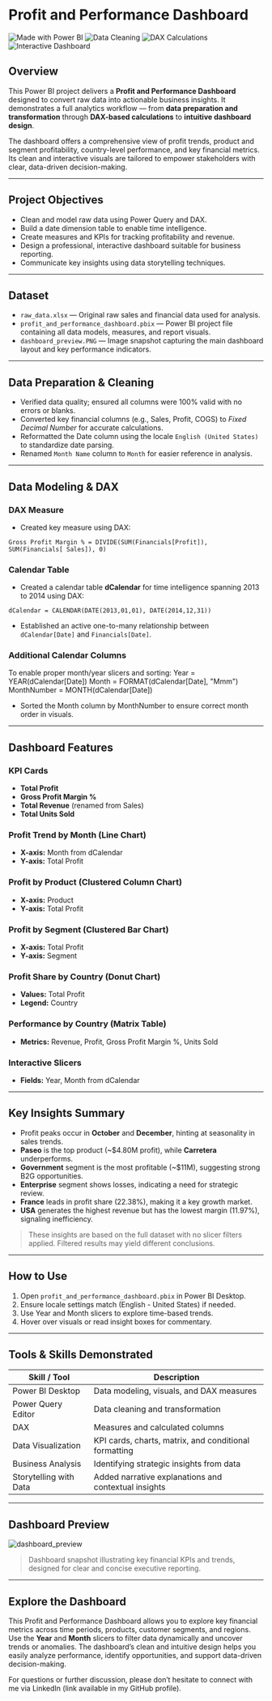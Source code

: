 # Profit and Performance Dashboard

![Made with Power BI](https://img.shields.io/badge/Made%20with-Power%20BI-f2c811?logo=powerbi&logoColor=black&style=flat)
![Data Cleaning](https://img.shields.io/badge/Data-Cleaning-brightgreen?style=flat)
![DAX Calculations](https://img.shields.io/badge/DAX-Calculated%20Metrics-blue?style=flat)
![Interactive Dashboard](https://img.shields.io/badge/Interactive-Dashboard-blueviolet?style=flat)

## Overview

This Power BI project delivers a **Profit and Performance Dashboard** designed to convert raw data into actionable business insights. It demonstrates a full analytics workflow — from **data preparation and transformation** through **DAX-based calculations** to **intuitive dashboard design**.

The dashboard offers a comprehensive view of profit trends, product and segment profitability, country-level performance, and key financial metrics. Its clean and interactive visuals are tailored to empower stakeholders with clear, data-driven decision-making.

---

## Project Objectives

- Clean and model raw data using Power Query and DAX.
- Build a date dimension table to enable time intelligence.
- Create measures and KPIs for tracking profitability and revenue.
- Design a professional, interactive dashboard suitable for business reporting.
- Communicate key insights using data storytelling techniques.

---

## Dataset

- `raw_data.xlsx` — Original raw sales and financial data used for analysis.  
- `profit_and_performance_dashboard.pbix` — Power BI project file containing all data models, measures, and report visuals.  
- `dashboard_preview.PNG` — Image snapshot capturing the main dashboard layout and key performance indicators.

---

## Data Preparation & Cleaning

- Verified data quality; ensured all columns were 100% valid with no errors or blanks.  
- Converted key financial columns (e.g., Sales, Profit, COGS) to *Fixed Decimal Number* for accurate calculations.  
- Reformatted the Date column using the locale `English (United States)` to standardize date parsing.  
- Renamed `Month Name` column to `Month` for easier reference in analysis.

---

## Data Modeling & DAX

### DAX Measure
- Created key measure using DAX:
```DAX
Gross Profit Margin % = DIVIDE(SUM(Financials[Profit]), SUM(Financials[ Sales]), 0)
```

### Calendar Table

- Created a calendar table **dCalendar** for time intelligence spanning 2013 to 2014 using DAX:  
 ```DAX
 dCalendar = CALENDAR(DATE(2013,01,01), DATE(2014,12,31))
```

- Established an active one-to-many relationship between `dCalendar[Date]` and `Financials[Date]`.

### Additional Calendar Columns

To enable proper month/year slicers and sorting:
Year = YEAR(dCalendar[Date])
Month = FORMAT(dCalendar[Date], "Mmm")
MonthNumber = MONTH(dCalendar[Date])

- Sorted the Month column by MonthNumber to ensure correct month order in visuals.

---

## Dashboard Features

### KPI Cards
- **Total Profit**
- **Gross Profit Margin %**
- **Total Revenue** (renamed from Sales)
- **Total Units Sold**

### Profit Trend by Month (Line Chart)
- **X-axis:** Month from dCalendar
- **Y-axis:** Total Profit

### Profit by Product (Clustered Column Chart)
- **X-axis:** Product
- **Y-axis:** Total Profit

### Profit by Segment (Clustered Bar Chart)
- **X-axis:** Total Profit
- **Y-axis:** Segment

### Profit Share by Country (Donut Chart)
- **Values:** Total Profit
- **Legend:** Country

### Performance by Country (Matrix Table)
- **Metrics:** Revenue, Profit, Gross Profit Margin %, Units Sold

### Interactive Slicers
- **Fields:** Year, Month from dCalendar

---

## Key Insights Summary

- Profit peaks occur in **October** and **December**, hinting at seasonality in sales trends.
- **Paseo** is the top product (~$4.80M profit), while **Carretera** underperforms.
- **Government** segment is the most profitable (~$11M), suggesting strong B2G opportunities.
- **Enterprise** segment shows losses, indicating a need for strategic review.
- **France** leads in profit share (22.38%), making it a key growth market.
- **USA** generates the highest revenue but has the lowest margin (11.97%), signaling inefficiency.

> These insights are based on the full dataset with no slicer filters applied. Filtered results may yield different conclusions.

---

## How to Use
1. Open `profit_and_performance_dashboard.pbix` in Power BI Desktop.  
2. Ensure locale settings match (English - United States) if needed.  
3. Use Year and Month slicers to explore time-based trends.  
4. Hover over visuals or read insight boxes for commentary.

---

## Tools & Skills Demonstrated

| Skill / Tool          | Description                                   |
|-----------------------|-----------------------------------------------|
| Power BI Desktop      | Data modeling, visuals, and DAX measures     |
| Power Query Editor    | Data cleaning and transformation              |
| DAX                   | Measures and calculated columns               |
| Data Visualization    | KPI cards, charts, matrix, and conditional formatting |
| Business Analysis     | Identifying strategic insights from data      |
| Storytelling with Data| Added narrative explanations and contextual insights |

---

## Dashboard Preview

![dashboard_preview](https://github.com/user-attachments/assets/5d8baa05-2c0e-4fff-bc4d-80be8bbd14d6)


> Dashboard snapshot illustrating key financial KPIs and trends, designed for clear and concise executive reporting.

---

## Explore the Dashboard

This Profit and Performance Dashboard allows you to explore key financial metrics across time periods, products, customer segments, and regions. Use the **Year** and **Month** slicers to filter data dynamically and uncover trends or anomalies. The dashboard’s clean and intuitive design helps you easily analyze performance, identify opportunities, and support data-driven decision-making.

For questions or further discussion, please don’t hesitate to connect with me via LinkedIn (link available in my GitHub profile).
